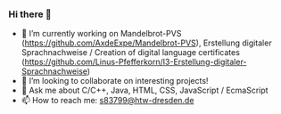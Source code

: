 ### Hi there 👋

- 🔭 I’m currently working on Mandelbrot-PVS (https://github.com/AxdeExpe/Mandelbrot-PVS), Erstellung digitaler Sprachnachweise / Creation of digital language certificates (https://github.com/Linus-Pfefferkorn/I3-Erstellung-digitaler-Sprachnachweise)
- 👯 I’m looking to collaborate on interesting projects!
- 💬 Ask me about C/C++, Java, HTML, CSS, JavaScript / EcmaScript
- 📫 How to reach me: s83799@htw-dresden.de
